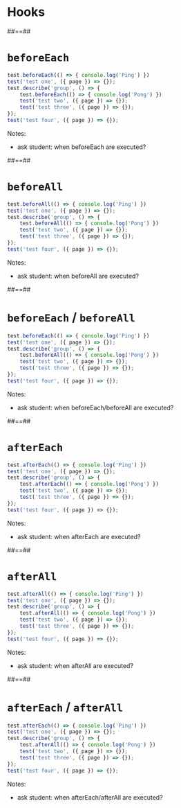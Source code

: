 <!-- .slide: class="transition" -->

# Hooks

##==##

<!-- .slide: class="with-code" -->

# `beforeEach`

```TypeScript
test.beforeEach(() => { console.log('Ping') })
test('test one', ({ page }) => {});
test.describe('group', () => {
    test.beforeEach(() => { console.log('Pong') })
    test('test two', ({ page }) => {});
    test('test three', ({ page }) => {});
});
test('test four', ({ page }) => {});

```

<!-- .element: class="big-code" -->

Notes:

- ask student: when beforeEach are executed?

##==##

<!-- .slide: class="with-code" -->

# `beforeAll`

```TypeScript
test.beforeAll(() => { console.log('Ping') })
test('test one', ({ page }) => {});
test.describe('group', () => {
    test.beforeAll(() => { console.log('Pong') })
    test('test two', ({ page }) => {});
    test('test three', ({ page }) => {});
});
test('test four', ({ page }) => {});

```

<!-- .element: class="big-code" -->

Notes:

- ask student: when beforeAll are executed?

##==##

<!-- .slide: class="with-code" -->

# `beforeEach` / `beforeAll`

```TypeScript
test.beforeEach(() => { console.log('Ping') })
test('test one', ({ page }) => {});
test.describe('group', () => {
    test.beforeAll(() => { console.log('Pong') })
    test('test two', ({ page }) => {});
    test('test three', ({ page }) => {});
});
test('test four', ({ page }) => {});

```

<!-- .element: class="big-code" -->

Notes:

- ask student: when beforeEach/beforeAll are executed?

##==##

<!-- .slide: class="with-code" -->

# `afterEach`

```TypeScript
test.afterEach(() => { console.log('Ping') })
test('test one', ({ page }) => {});
test.describe('group', () => {
    test.afterEach(() => { console.log('Pong') })
    test('test two', ({ page }) => {});
    test('test three', ({ page }) => {});
});
test('test four', ({ page }) => {});

```

<!-- .element: class="big-code" -->

Notes:

- ask student: when afterEach are executed?

##==##

<!-- .slide: class="with-code" -->

# `afterAll`

```TypeScript
test.afterAll(() => { console.log('Ping') })
test('test one', ({ page }) => {});
test.describe('group', () => {
    test.afterAll(() => { console.log('Pong') })
    test('test two', ({ page }) => {});
    test('test three', ({ page }) => {});
});
test('test four', ({ page }) => {});

```

<!-- .element: class="big-code" -->

Notes:

- ask student: when afterAll are executed?

##==##

<!-- .slide: class="with-code" -->

# `afterEach` / `afterAll`

```TypeScript
test.afterEach(() => { console.log('Ping') })
test('test one', ({ page }) => {});
test.describe('group', () => {
    test.afterAll(() => { console.log('Pong') })
    test('test two', ({ page }) => {});
    test('test three', ({ page }) => {});
});
test('test four', ({ page }) => {});

```

<!-- .element: class="big-code" -->

Notes:

- ask student: when afterEach/afterAll are executed?
